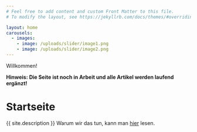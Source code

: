 ```yaml
---
# Feel free to add content and custom Front Matter to this file.
# To modify the layout, see https://jekyllrb.com/docs/themes/#overriding-theme-defaults

layout: home
carousels:
  - images: 
    - image: /uploads/slider/image1.png
    - image: /uploads/slider/image2.png
---
```


Willkommen! 

**Hinweis: Die Seite ist noch in Arbeit und alle Artikel werden laufend ergänzt!**

# Startseite 

{{ site.description }} 
Warum wir das tun, kann man [hier](/about/) lesen.
